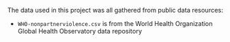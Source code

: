 The data used in this project was all gathered from public data resources:

* `WHO-nonpartnerviolence.csv` is from the World Health Organization Global Health Observatory data repository
